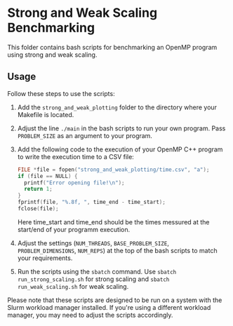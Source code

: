 # Strong and Weak Scaling Benchmarking

This folder contains bash scripts for benchmarking an OpenMP program using strong and weak scaling.

## Usage

Follow these steps to use the scripts:

1. Add the `strong_and_weak_plotting` folder to the directory where your Makefile is located.

2. Adjust the line `./main` in the bash scripts to run your own program. Pass `PROBLEM_SIZE` as an argument to your program.

3. Add the following code to the execution of your OpenMP C++ program to write the execution time to a CSV file:

    ```c++
    FILE *file = fopen("strong_and_weak_plotting/time.csv", "a"); 
    if (file == NULL) {
      printf("Error opening file!\n");
      return 1;
    }
    fprintf(file, "%.8f, ", time_end - time_start);
    fclose(file);
    ```
    Here time_start and time_end should be the times messured at the start/end of your programm execution.

4. Adjust the settings (`NUM_THREADS`, `BASE_PROBLEM_SIZE`, `PROBLEM_DIMENSIONS`, `NUM_REPS`) at the top of the bash scripts to match your requirements.

5. Run the scripts using the `sbatch` command. Use `sbatch run_strong_scaling.sh` for strong scaling and `sbatch run_weak_scaling.sh` for weak scaling.

Please note that these scripts are designed to be run on a system with the Slurm workload manager installed. If you're using a different workload manager, you may need to adjust the scripts accordingly.
